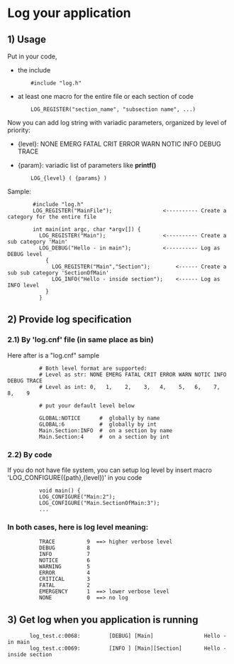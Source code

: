# Log your application

## 1) Usage
Put in your code,
  * the include
  
            #include "log.h"
             
  * at least one macro for the entire file or each section of code  
  
            LOG_REGISTER("section_name", "subsection name", ...)
  
Now you can add log string with variadic parameters, organized by level of priority:
  * {level}:  NONE EMERG FATAL CRIT ERROR WARN NOTIC INFO DEBUG TRACE
  * {param}:  variadic list of parameters like **printf()**
          
            LOG_{level} ( {params} )            
  
Sample:

            #include "log.h"
            LOG_REGISTER("MainFile");                <---------- Create a category for the entire file

            int main(int argc, char *argv[]) {
              LOG_REGISTER("Main");                  <---------- Create a sub category 'Main'
              LOG_DEBUG("Hello - in main");          <---------- Log as DEBUG level
                {
                  LOG_REGISTER("Main","Section");        <------ Create a sub sub category 'SectionOfMain'
                  LOG_INFO("Hello - inside section");    <------ Log as INFO level
                }
              }
       

##  2) Provide log specification    
###   2.1) By 'log.cnf' file (in same place as bin)
Here after is a "log.cnf" sample
 
              # Both level format are supported:
              # Level as str: NONE EMERG FATAL CRIT ERROR WARN NOTIC INFO DEBUG TRACE
              # Level as int: 0,   1,    2,    3,   4,    5,   6,    7,   8,    9

              # put your default level below

              GLOBAL:NOTICE      #  globally by name
              GLOBAL:6           #  globally by int
              Main.Section:INFO  #  on a section by name
              Main.Section:4     #  on a section by int

###   2.2) By code 
If you do not have file system, you can setup log level by insert macro 'LOG_CONFIGURE({path},{level})' in you code
              
              void main() {
              LOG_CONFIGURE("Main:2");
              LOG_CONFIGURE("Main.SectionOfMain:3");
              ...

###   In both cases, here is log level meaning:

              TRACE          9  ==> higher verbose level
              DEBUG          8
              INFO           7
              NOTICE         6
              WARNING        5
              ERROR          4
              CRITICAL       3
              FATAL          2
              EMERGENCY      1  ==> lower verbose level
              NONE           0  ==> no log

##  3) Get log when you application is running

           log_test.c:0068:         [DEBUG] [Main]                Hello - in main
           log_test.c:0069:         [INFO ] [Main][Section]       Hello - inside section
